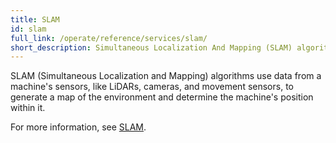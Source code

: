 ```yaml
---
title: SLAM
id: slam
full_link: /operate/reference/services/slam/
short_description: Simultaneous Localization And Mapping (SLAM) algorithms use data from a machine's sensors to generate a map of the environment and determine the machine's position within it.
---
```


SLAM (Simultaneous Localization and Mapping) algorithms use data from a machine's sensors, like LiDARs, cameras, and movement sensors, to generate a map of the environment and determine the machine's position within it.

For more information, see [SLAM](/operate/reference/services/slam/).
